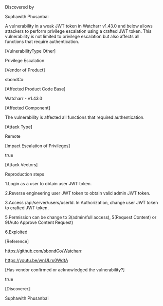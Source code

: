 Discovered by

Suphawith Phusanbai

A vulnerability in a weak JWT token in Watcharr v1.43.0 and below allows attackers to perform privilege escalation using a crafted JWT token. This vulnerability is not limited to privilege escalation but also affects all functions that require authentication.

[VulnerabilityType Other] 
 
 Privilege Escalation

[Vendor of Product]

sbondCo

[Affected Product Code Base]

Watcharr - v1.43.0

[Affected Component]

The vulnerability is affected all functions that required authentication.

[Attack Type]

Remote

[Impact Escalation of Privileges]

true

[Attack Vectors]

Reproduction steps

1.Login as a user to obtain user JWT token.

2.Reverse engineering user JWT token to obtain valid admin JWT token.

3.Access /api/server/users/userId. In Authorization, change user JWT token to crafted JWT token.

5.Permission can be change to 3(admin/full access), 5(Request Content) or 9(Auto Approve Content Request)

6.Exploited

[Reference]

https://github.com/sbondCo/Watcharr

https://youtu.be/wnULru0WdtA

[Has vendor confirmed or acknowledged the vulnerability?]

true

[Discoverer]

Suphawith Phusanbai

